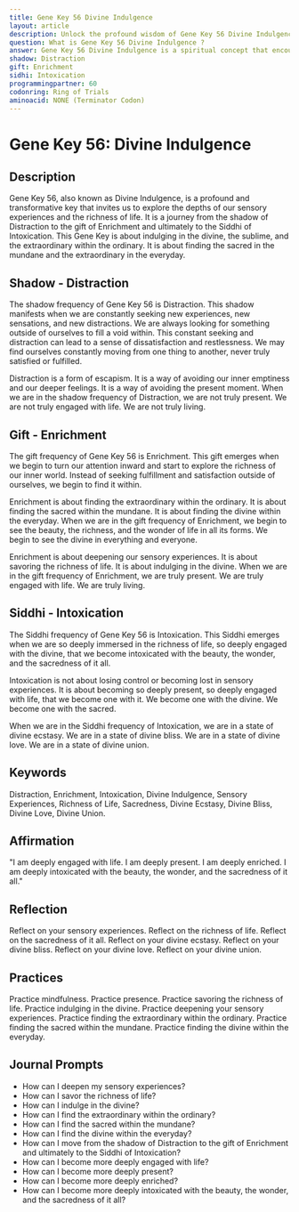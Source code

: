 ```yaml
---
title: Gene Key 56 Divine Indulgence
layout: article
description: Unlock the profound wisdom of Gene Key 56 Divine Indulgence. Journey from Distraction to Enrichment, and experience the intoxicating bliss of divine union. Discover the extraordinary in the ordinary today.
question: What is Gene Key 56 Divine Indulgence ?
answer: Gene Key 56 Divine Indulgence is a spiritual concept that encourages embracing life's pleasures without guilt. It's about finding balance and harmony, promoting personal growth and self-discovery through enjoyment and indulgence.
shadow: Distraction
gift: Enrichment
sidhi: Intoxication
programmingpartner: 60
codonring: Ring of Trials
aminoacid: NONE (Terminator Codon)
---
```

# Gene Key 56: Divine Indulgence

## Description

Gene Key 56, also known as Divine Indulgence, is a profound and transformative key that invites us to explore the depths of our sensory experiences and the richness of life. It is a journey from the shadow of Distraction to the gift of Enrichment and ultimately to the Siddhi of Intoxication. This Gene Key is about indulging in the divine, the sublime, and the extraordinary within the ordinary. It is about finding the sacred in the mundane and the extraordinary in the everyday.

## Shadow - Distraction

The shadow frequency of Gene Key 56 is Distraction. This shadow manifests when we are constantly seeking new experiences, new sensations, and new distractions. We are always looking for something outside of ourselves to fill a void within. This constant seeking and distraction can lead to a sense of dissatisfaction and restlessness. We may find ourselves constantly moving from one thing to another, never truly satisfied or fulfilled.

Distraction is a form of escapism. It is a way of avoiding our inner emptiness and our deeper feelings. It is a way of avoiding the present moment. When we are in the shadow frequency of Distraction, we are not truly present. We are not truly engaged with life. We are not truly living.

## Gift - Enrichment

The gift frequency of Gene Key 56 is Enrichment. This gift emerges when we begin to turn our attention inward and start to explore the richness of our inner world. Instead of seeking fulfillment and satisfaction outside of ourselves, we begin to find it within.

Enrichment is about finding the extraordinary within the ordinary. It is about finding the sacred within the mundane. It is about finding the divine within the everyday. When we are in the gift frequency of Enrichment, we begin to see the beauty, the richness, and the wonder of life in all its forms. We begin to see the divine in everything and everyone.

Enrichment is about deepening our sensory experiences. It is about savoring the richness of life. It is about indulging in the divine. When we are in the gift frequency of Enrichment, we are truly present. We are truly engaged with life. We are truly living.

## Siddhi - Intoxication

The Siddhi frequency of Gene Key 56 is Intoxication. This Siddhi emerges when we are so deeply immersed in the richness of life, so deeply engaged with the divine, that we become intoxicated with the beauty, the wonder, and the sacredness of it all.

Intoxication is not about losing control or becoming lost in sensory experiences. It is about becoming so deeply present, so deeply engaged with life, that we become one with it. We become one with the divine. We become one with the sacred.

When we are in the Siddhi frequency of Intoxication, we are in a state of divine ecstasy. We are in a state of divine bliss. We are in a state of divine love. We are in a state of divine union.

## Keywords

Distraction, Enrichment, Intoxication, Divine Indulgence, Sensory Experiences, Richness of Life, Sacredness, Divine Ecstasy, Divine Bliss, Divine Love, Divine Union.

## Affirmation

"I am deeply engaged with life. I am deeply present. I am deeply enriched. I am deeply intoxicated with the beauty, the wonder, and the sacredness of it all."

## Reflection

Reflect on your sensory experiences. Reflect on the richness of life. Reflect on the sacredness of it all. Reflect on your divine ecstasy. Reflect on your divine bliss. Reflect on your divine love. Reflect on your divine union.

## Practices

Practice mindfulness. Practice presence. Practice savoring the richness of life. Practice indulging in the divine. Practice deepening your sensory experiences. Practice finding the extraordinary within the ordinary. Practice finding the sacred within the mundane. Practice finding the divine within the everyday.

## Journal Prompts

- How can I deepen my sensory experiences?
- How can I savor the richness of life?
- How can I indulge in the divine?
- How can I find the extraordinary within the ordinary?
- How can I find the sacred within the mundane?
- How can I find the divine within the everyday?
- How can I move from the shadow of Distraction to the gift of Enrichment and ultimately to the Siddhi of Intoxication?
- How can I become more deeply engaged with life?
- How can I become more deeply present?
- How can I become more deeply enriched?
- How can I become more deeply intoxicated with the beauty, the wonder, and the sacredness of it all?